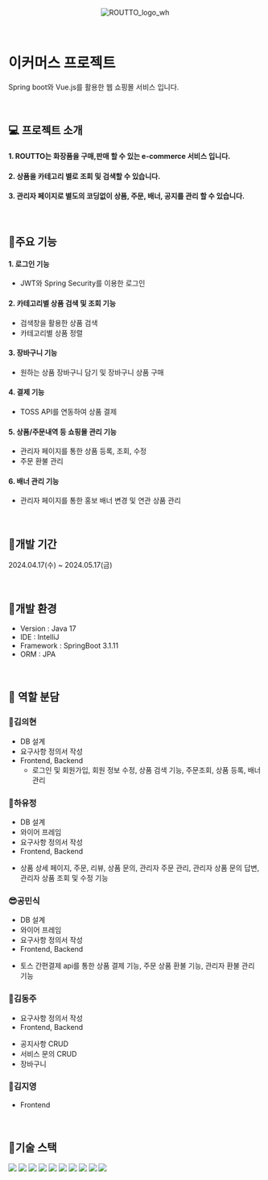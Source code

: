 <div align="center">


![ROUTTO_logo_wh](https://github.com/Bkukim/LottoTeamProject/assets/153472858/a9bb5f19-83ad-4f38-bc90-cf06d36fc4f8)
</div>

<br>

#  이커머스 프로젝트
Spring boot와 Vue.js를 활용한 웹 쇼핑몰 서비스 입니다.

<br>


## 💻 프로젝트 소개
#### 1. ROUTTO는 화장품을 구매,판매 할 수 있는 e-commerce 서비스 입니다.
#### 2. 상품을 카테고리 별로 조회 및 검색할 수 있습니다.
#### 3. 관리자 페이지로 별도의 코딩없이 상품, 주문, 배너, 공지를 관리 할 수 있습니다.

<br>

## 📌주요 기능
#### 1. 로그인 기능
 - JWT와 Spring Security를 이용한 로그인 
#### 2. 카테고리별 상품 검색 및 조회 기능
 - 검색창을 활용한 상품 검색
 - 카테고리별 상품 정렬
#### 3. 장바구니 기능
 - 원하는 상품 장바구니 담기 및 장바구니 상품 구매
#### 4. 결제 기능
 - TOSS API를 연동하여 상품 결제
#### 5. 상품/주문내역 등 쇼핑몰 관리 기능
 - 관리자 페이지를 통한 상품 등록, 조회, 수정
 - 주문 환불 관리
#### 6. 배너 관리 기능
 - 관리자 페이지를 통한 홍보 배너 변경 및 연관 상품 관리

<br>

## 📌개발 기간
2024.04.17(수) ~ 2024.05.17(금)

<br>

## 📌개발 환경
- Version : Java 17
- IDE : IntelliJ
- Framework : SpringBoot 3.1.11
- ORM : JPA

<br>

## 📌 역할 분담

### 👦김의현
* DB 설계
* 요구사항 정의서 작성
* Frontend, Backend 
  + 로그인 및 회원가입, 회원 정보 수정, 상품 검색 기능, 주문조회, 상품 등록, 배너 관리


### 👻하유정
* DB 설계
* 와이어 프레임
* 요구사항 정의서 작성
* Frontend, Backend
 + 상품 상세 페이지, 주문, 리뷰, 상품 문의, 관리자 주문 관리, 관리자 상품 문의 답변, 관리자 상품 조회 및 수정 기능
 

### 😎공민식
* DB 설계
* 와이어 프레임
* 요구사항 정의서 작성
* Frontend, Backend
 + 토스 간편결제 api를 통한 상품 결제 기능, 주문 상품 환불 기능, 관리자 환불 관리 기능

### 🐬김동주
* 요구사항 정의서 작성
* Frontend, Backend
 + 공지사항 CRUD
 + 서비스 문의 CRUD
 + 장바구니

### 🐬김지영
* Frontend

<br>

## 📌기술 스택
<img src="https://img.shields.io/badge/java-007396?style=for-the-badge&logo=OpenJDK&logoColor=white"> <img src="https://img.shields.io/badge/springboot-6DB33F?style=for-the-badge&logo=springboot&logoColor=white"/> <img src="https://img.shields.io/badge/oracle-F80000?style=for-the-badge&logo=oracle&logoColor=white"> <img src="https://img.shields.io/badge/github-181717?style=for-the-badge&logo=github&logoColor=white"/> <img src="https://img.shields.io/badge/git-F05032?style=for-the-badge&logo=git&logoColor=white"/> <img src="https://img.shields.io/badge/vue.js-4FC08D?style=for-the-badge&logo=vue.js&logoColor=white"/> <img src="https://img.shields.io/badge/html5-E34F26?style=for-the-badge&logo=html5&logoColor=white"/> <img src="https://img.shields.io/badge/css-1572B6?style=for-the-badge&logo=css3&logoColor=white"/> <img src="https://img.shields.io/badge/javascript-F7DF1E?style=for-the-badge&logo=javascript&logoColor=black"/> <img src="https://img.shields.io/badge/bootstrap-7952B3?style=for-the-badge&logo=bootstrap&logoColor=white"> 



